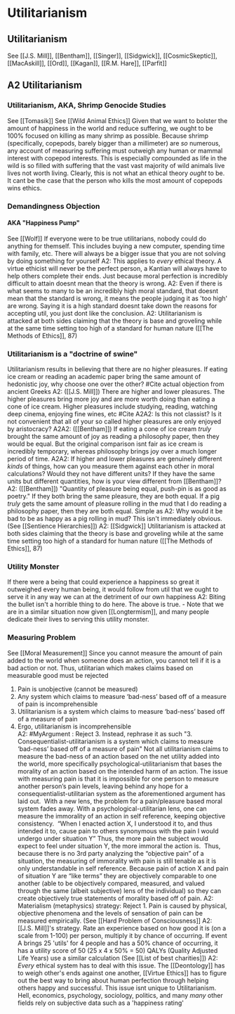 # Utilitarianism

## Utilitarianism
See [[J.S. Mill]], [[Bentham]], [[Singer]], [[Sidgwick]], [[CosmicSkeptic]], [[MacAskill]], [[Ord]], [[Kagan]], [[R.M. Hare]], [[Parfit]]

## A2 Utilitarianism

### Utilitarianism, AKA, Shrimp Genocide Studies
See [[Tomasik]]
See [[Wild Animal Ethics]]
Given that we want to bolster the amount of happiness in the world and reduce suffering, we ought to be 100% focused on killing as many shrimp as possible. Because shrimp (specifically, copepods, barely bigger than a millimeter) are *so* numerous, any account of measuring suffering must outweigh any human or mammal interest with copepod interests. This is especially compounded as life in the wild is so filled with suffering that the vast vast majority of wild animals live lives not worth living. 
Clearly, this is not what an ethical theory *ought* to be. It cant be the case that the person who kills the most amount of copepods wins ethics. 

### Demandingness Objection
#### AKA "Happiness Pump" 
See [[Wolf]]
If everyone were to be true utilitarians, nobody could do anything for themself. This includes buying a new computer, spending time with family, etc. There will always be a bigger issue that you are not solving by doing something for yourself
	A2: This applies to *every* ethical theory. A virtue ethicist will never be the perfect person, a Kantian will always have to help others complete their ends. Just because moral perfection is incredibly difficult to attain doesnt mean that the theory is wrong.
	A2: Even if there is what seems to many to be an incredibly high moral standard, that doesnt mean that the standard is wrong, it means the people judging it as 'too high' are wrong. Saying it is a high standard doesnt take down the reasons for accepting util, you just dont like the conclusion. 
	A2: Utilitarianism is attacked at both sides claiming that the theory is base and groveling while at the same time setting too high of a standard for human nature ([[The Methods of Ethics]], 87)

### Utilitarianism is a "doctrine of swine"
Utilitarianism results in believing that there are no higher pleasures. If eating ice cream or reading an academic paper bring the same amount of hedonistic joy, why choose one over the other?
#Cite actual objection from ancient Greeks
	A2: ([[J.S. Mill]]) There are higher and lower pleasures. The higher pleasures bring more joy and are more worth doing than eating a cone of ice cream. Higher pleasures include studying, reading, watching deep cinema, enjoying fine wines, etc #Cite 
		A2A2: Is this not classist? Is it not convenient that all of your so called higher pleasures are only enjoyed by aristocracy? 
		A2A2: ([[Bentham]]) If eating a cone of ice cream *truly* brought the same amount of joy as reading a philosophy paper, then they would be equal. But the original comparison isnt fair as ice cream is incredibly temporary, whereas philosophy brings joy over a much longer period of time.
		A2A2: If higher and lower pleasures are genuinely different *kinds* of things, how can you measure them against each other in moral calculations? Would they not have different units? If they have the same units but different quantities, how is your view different from [[Bentham]]?
	A2: ([[Bentham]]) "Quantity of pleasure being equal, push-pin is as good as poetry." If they both bring the same pleasure, they are both equal. If a pig *truly* gets the same amount of pleasure rolling in the mud that I do reading a philosophy paper, then they are both equal. Simple as
	A2: Why would it be bad to be as happy as a pig rolling in mud? This isn't immediately obvious. (See [[Sentience Hierarchies]])
	A2: [[Sidgwick]] Utilitarianism is attacked at both sides claiming that the theory is base and groveling  while at the same time setting too high of a standard for human nature ([[The Methods of Ethics]], 87)


### Utility Monster
If there were a being that could experience a happiness so great it outweighed every human being, it would follow from util that we ought to serve it in any way we can at the detriment of our own happiness
	A2: Biting the bullet isn't a horrible thing to do here. The above is true. 
	- Note that we are in a similar situation now given [[Longtermism]], and many people dedicate their lives to serving this utility monster.	

### Measuring Problem
See [[Moral Measurement]]
Since you cannot measure the amount of pain added to the world when someone does an action, you cannot tell if it is a bad action or not. Thus, utilitarian which makes claims based on measurable good must be rejected
1.  Pain is unobjective (cannot be measured)
2.  Any system which claims to measure ‘bad-ness’ based off of a measure of pain is incomprehensible
3.  Utilitarianism is a system which claims to measure ‘bad-ness’ based off of a measure of pain
4.  Ergo, utilitarianism is incomprehensible  
	A2: #MyArgument :
		Reject 3. Instead, rephrase it as such
		"3. Consequentialist-utilitarianism is a system which claims to measure ‘bad-ness’ based off of a measure of pain"
		Not all utilitarianism claims to measure the bad-ness of an action based on the net utility added into the world, more specifically psychological-utilitarianism that bases the morality of an action based on the intended harm of an action.
		The issue with measuring pain is that it is impossible for one person to measure another person’s pain levels, leaving behind any hope for a consequentialist-utilitarian system as the aforementioned argument has laid out. 
		With a new lens, the problem for a pain/pleasure based moral system fades away. With a psychological-utilitarian lens, one can measure the immorality of an action in self reference, keeping objective consistency. 
			“When I enacted action X, I understood it to, and thus intended it to, cause pain to others synonymous with the pain I would undergo under situation Y”
			Thus, the more pain the subject would expect to feel under situation Y, the more immoral the action is. 
		Thus, because there is no 3rd party analyzing the “objective pain” of a situation, the measuring of immorality with pain is still tenable as it is only understandable in self reference. Because pain of action X and pain of situation Y are “like terms” they are objectively comparable to one another (able to be objectively compared, measured, and valued through the same (albeit subjective) lens of the individual) so they can create objectively true statements of morality based off of pain.
	A2: Materialism (metaphysics) strategy: Reject 1. Pain is caused by physical, objective phenomena and the levels of sensation of pain can be measured empirically. (See [[Hard Problem of Consciousness]]
	A2: [[J.S. Mill]]'s strategy. Rate an experience based on how good it is (on a scale from 1-100) per person, multiply it by chance of occurring. 
		If event A brings 25 'utils' for 4 people and has a 50% chance of occurring, it has a utility score of 50
			(25 x 4 x 50% = 50)
			QALYs (Quality Adjusted Life Years) use a similar calculation (See [[List of best charities]])
	A2: *Every* ethical system has to deal with this issue. The [[Deontology]] has to weigh other's ends against one another, [[Virtue Ethics]] has to figure out the best way to bring about human perfection through helping others happy and successful. This issue isnt unique to Utilitarianism. Hell, economics, psychology, sociology, politics, and many *many* other fields rely on subjective data such as a 'happiness rating'